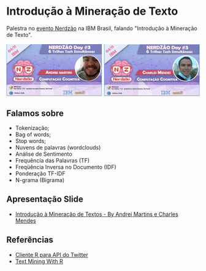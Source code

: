 # Introdução à Mineração de Texto
Palestra no [evento Nerdzão](https://www.meetup.com/pt-BR/Nerdzao/events/242381283/) na IBM Brasil, falando "Introdução à Mineração de Texto".

![Context Menu](art/cards.png)


## Falamos sobre

- Tokenização;
- Bag of words;
- Stop words;
- Nuvens de palavras (wordclouds)
- Análise de Sentimento
- Frequência das Palavras (TF)
- Freqüência Inversa no Documento (IDF)
- Ponderação TF-IDF
- N-grama (Bigrama)


## Apresentação Slide

- [Introdução à Mineração de Textos - By Andrei Martins e Charles Mendes](https://pt.slideshare.net/secret/3dFi0OvqVzqDLF)

## Referências

- [Cliente R para API do Twitter](https://github.com/mkearney/rtweet)
- [Text Mining With R](http://tidytextmining.com/)